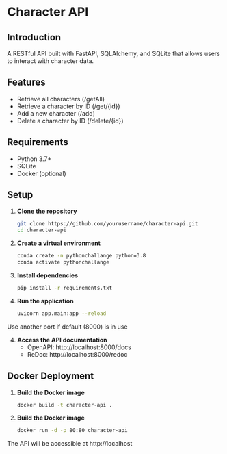 # Character API

## Introduction

A RESTful API built with FastAPI, SQLAlchemy, and SQLite that allows users to interact with character data.

## Features

- Retrieve all characters (/getAll)
- Retrieve a character by ID (/get/{id})
- Add a new character (/add)
- Delete a character by ID (/delete/{id})

## Requirements

- Python 3.7+
- SQLite
- Docker (optional)

## Setup

1. **Clone the repository**

   ```bash
   git clone https://github.com/yourusername/character-api.git
   cd character-api
2. **Create a virtual environment**
    ```bash
    conda create -n pythonchallange python=3.8
    conda activate pythonchallange
3. **Install dependencies**
    ```bash
    pip install -r requirements.txt
4. **Run the application**
    ```bash
    uvicorn app.main:app --reload
Use another port if default (8000) is in use

4. **Access the API documentation**
    - OpenAPI: http://localhost:8000/docs
    - ReDoc: http://localhost:8000/redoc

## Docker Deployment

1. **Build the Docker image**
    ```bash
    docker build -t character-api .
2. **Build the Docker image**
    ```bash
    docker run -d -p 80:80 character-api
The API will be accessible at http://localhost
